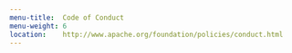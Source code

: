 ```yaml
---
menu-title:  Code of Conduct
menu-weight: 6
location:    http://www.apache.org/foundation/policies/conduct.html
---
```

